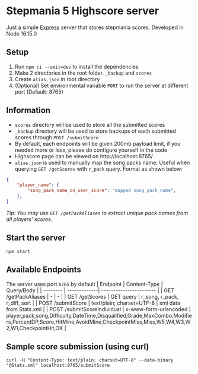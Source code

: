 # Stepmania 5 Highscore server
Just a simple [Express](https://expressjs.com/) server that stores stepmania scores. Developed in Node 16.15.0

## Setup
1. Run `npm ci --omit=dev` to install the dependencies
2. Make 2 directories in the root folder. `_backup` and `scores`
3. Create `alias.json` in root directory
4. (Optional) Set environmental variable `PORT` to run the server at different port (Default: 8765)

## Information
- `scores` directory will be used to store all the submitted scores
- `_backup` directory will be used to store backups of each submitted scores through `POST /submitScore`
- By default, each endpoints will be given 200mb payload limit, if you needed more or less, please do configure yourself in the code
- Highscore page can be viewed on http://localhost:8765/
- `alias.json` is used to manually map the song packs name. Useful when querying `GET /getScores` with `r_pack` query. Format as shown below:
```json
{
    "player_name": {
        "song_pack_name_on_user_score": "mapped_song_pack_name",
    },
}
```
*Tip: You may use `GET /getPackAliases` to extract unique pack names from all players' scores.*

## Start the server
```
npm start
```

## Available Endpoints
The server uses port `8765` by default
| Endpoint | Content-Type | Query/Body |
| -------- | -------------| ----------------------- |
| GET /getPackAliases | - | - |
| GET /getScores | GET query | r_song, r_pack, r_diff, sort |
| POST /submitScore | text/plain; charset=UTF-8 | xml data from Stats.xml | 
| POST /submitScoreIndividual | x-www-form-urlencoded | player,pack,song,Difficulty,DateTime,Disqualified,Grade,MaxCombo,Modifiers,PercentDP,Score,HitMine,AvoidMine,CheckpointMiss,Miss,W5,W4,W3,W2,W1,CheckpointHit,OK |

## Sample score submission (using curl)
```
curl -H "Content-Type: text/plain; charset=UTF-8" --data-binary "@Stats.xml" localhost:8765/submitScore
```
